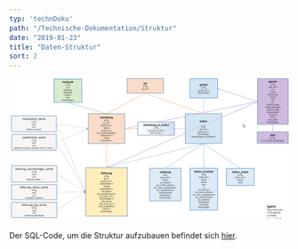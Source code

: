 ```yaml
---
typ: 'technDoku'
path: "/Technische-Dokumentation/Struktur"
date: "2019-01-23"
title: "Daten-Struktur"
sort: 2
---
```


![Daten-Struktur](https://github.com/barbalex/vermehrung/raw/master/src/images/structure.png)

Der SQL-Code, um die Struktur aufzubauen befindet sich [hier](https://github.com/barbalex/vermehrung/tree/master/src/sql).